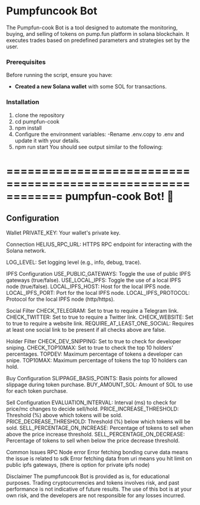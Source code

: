 # Pumpfuncook Bot

The Pumpfun-cook Bot is a tool designed to automate the monitoring, buying, and selling of tokens on pump.fun platform in solana blockchain. It executes trades based on predefined parameters and strategies set by the user.

### Prerequisites

Before running the script, ensure you have:

- **Created a new Solana wallet** with some SOL for transactions.

### Installation
1. clone the repository
2. cd pumpfun-cook
3. npm install
4. Configure the environment variables:
-Rename .env.copy to .env and update it with your details.
5. npm run start
You should see output similar to the following:

============================================================
                      pumpfun-cook Bot! 🚀
============================================================



## Configuration
Wallet
PRIVATE_KEY: Your wallet's private key.

Connection
HELIUS_RPC_URL: HTTPS RPC endpoint for interacting with the Solana network.

LOG_LEVEL: Set logging level (e.g., info, debug, trace).

IPFS Configuration
USE_PUBLIC_GATEWAYS: Toggle the use of public IPFS gateways (true/false).
USE_LOCAL_IPFS: Toggle the use of a local IPFS node (true/false).
LOCAL_IPFS_HOST: Host for the local IPFS node.
LOCAL_IPFS_PORT: Port for the local IPFS node.
LOCAL_IPFS_PROTOCOL: Protocol for the local IPFS node (http/https).

Social Filter
CHECK_TELEGRAM: Set to true to require a Telegram link.
CHECK_TWITTER: Set to true to require a Twitter link.
CHECK_WEBSITE: Set to true to require a website link.
REQUIRE_AT_LEAST_ONE_SOCIAL: Requires at least one social link to be present if all checks above are false.

Holder Filter
CHECK_DEV_SNIPPING: Set to true to check for developer sniping.
CHECK_TOP10MAX: Set to true to check the top 10 holders' percentages.
TOPDEV: Maximum percentage of tokens a developer can snipe.
TOP10MAX: Maximum percentage of tokens the top 10 holders can hold.

Buy Configuration
SLIPPAGE_BASIS_POINTS: Basis points for allowed slippage during token purchase.
BUY_AMOUNT_SOL: Amount of SOL to use for each token purchase.

Sell Configuration
EVALUATION_INTERVAL: Interval (ms) to check for price/mc changes to decide sell/hold.
PRICE_INCREASE_THRESHOLD: Threshold (%) above which tokens will be sold.
PRICE_DECREASE_THRESHOLD: Threshold (%) below which tokens will be sold.
SELL_PERCENTAGE_ON_INCREASE: Percentage of tokens to sell when above the price increase threshold.
SELL_PERCENTAGE_ON_DECREASE: Percentage of tokens to sell when below the price decrease threshold.

Common Issues
 RPC Node error 
 Error fetching bonding curve data means the issue is related to sdk
 Error fetching data from uri means you hit limit on public ipfs gateways, (there is option for private ipfs node)


Disclaimer
The pumpfuncook Bot is provided as is, for educational purposes. Trading cryptocurrencies and tokens involves risk, and past performance is not indicative of future results. The use of this bot is at your own risk, and the developers are not responsible for any losses incurred.